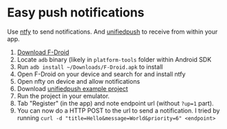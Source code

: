 # Easy push notifications

Use [ntfy](https://unifiedpush.org/users/distributors/ntfy/) to send notifications.
And [unifiedpush](https://unifiedpush.org/developers/flutter/) to receive from within your app.


1. [Download F-Droid](https://f-droid.org/F-Droid.apk)
2. Locate `adb` binary (likely in `platform-tools` folder within Android SDK
3. Run `adb install ~/Downloads/F-Droid.apk` to install
4. Open F-Droid on your device and search for and install ntfy
5. Open nfty on device and allow notifications
6. Download [unifiedpush example project](https://github.com/UnifiedPush/flutter-connector/tree/main/example)
7. Run the project in your emulator.
8. Tab "Register" (in the app) and note endpoint url (without `?up=1` part).
9. You can now do a HTTP POST to the url to send a notification. I tried by running `curl -d "title=Hello&message=World&priority=6" <endpoint>`